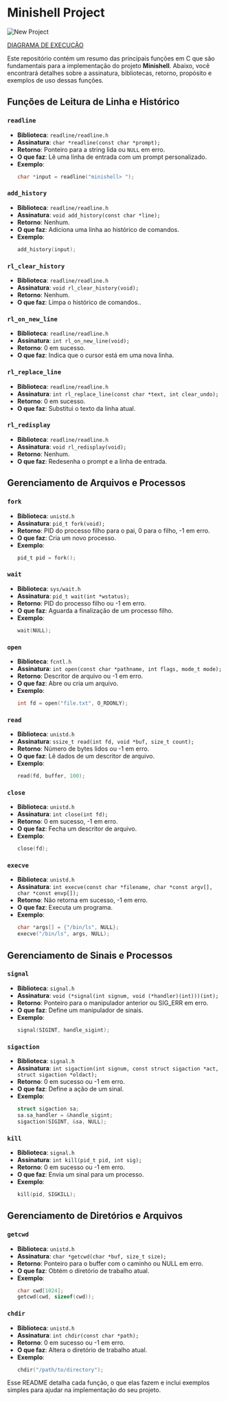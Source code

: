 # Minishell Project

![New Project](https://github.com/user-attachments/assets/3780b4bf-9be5-444f-91d2-6c8cdaa61834)

[DIAGRAMA DE EXECUÇÃO](https://whimsical.com/meu-minishell-8fCZZarjYZ3MNZBvxmzRzh)

Este repositório contém um resumo das principais funções em C que são fundamentais para a implementação do projeto **Minishell**. Abaixo, você encontrará detalhes sobre a assinatura, bibliotecas, retorno, propósito e exemplos de uso dessas funções.

## Funções de Leitura de Linha e Histórico

### `readline`
- **Biblioteca**: `readline/readline.h`
- **Assinatura**: `char *readline(const char *prompt);`
- **Retorno**: Ponteiro para a string lida ou `NULL` em erro.
- **O que faz**: Lê uma linha de entrada com um prompt personalizado.
- **Exemplo**:
  ```c
  char *input = readline("minishell> ");

### `add_history`
- **Biblioteca**: `readline/readline.h`
- **Assinatura**: `void add_history(const char *line);`
- **Retorno**: Nenhum.
- **O que faz**: Adiciona uma linha ao histórico de comandos.
- **Exemplo**:
  ```c
  add_history(input);

### `rl_clear_history`
- **Biblioteca**: `readline/readline.h`
- **Assinatura**: `void rl_clear_history(void);`
- **Retorno**: Nenhum.
- **O que faz**: Limpa o histórico de comandos..

### `rl_on_new_line`
- **Biblioteca**: `readline/readline.h`
- **Assinatura**: `int rl_on_new_line(void);`
- **Retorno**: 0 em sucesso.
- **O que faz**: Indica que o cursor está em uma nova linha.

### `rl_replace_line`
- **Biblioteca**: `readline/readline.h`
- **Assinatura**: `int rl_replace_line(const char *text, int clear_undo);`
- **Retorno**: 0 em sucesso.
- **O que faz**: Substitui o texto da linha atual.

### `rl_redisplay`
- **Biblioteca**: `readline/readline.h`
- **Assinatura**: `void rl_redisplay(void);`
- **Retorno**: Nenhum.
- **O que faz**: Redesenha o prompt e a linha de entrada.

## Gerenciamento de Arquivos e Processos

### `fork`
- **Biblioteca**: `unistd.h`
- **Assinatura**: `pid_t fork(void);`
- **Retorno**: PID do processo filho para o pai, 0 para o filho, -1 em erro.
- **O que faz**: Cria um novo processo.
- **Exemplo**:
  ```c
  pid_t pid = fork();

### `wait`
- **Biblioteca**: `sys/wait.h`
- **Assinatura**: `pid_t wait(int *wstatus);`
- **Retorno**: PID do processo filho ou -1 em erro.
- **O que faz**: Aguarda a finalização de um processo filho.
- **Exemplo**:
  ```c
  wait(NULL);

### `open`
- **Biblioteca**: `fcntl.h`
- **Assinatura**: `int open(const char *pathname, int flags, mode_t mode);`
- **Retorno**: Descritor de arquivo ou -1 em erro.
- **O que faz**: Abre ou cria um arquivo.
- **Exemplo**:
  ```c
  int fd = open("file.txt", O_RDONLY);

### `read`
- **Biblioteca**: `unistd.h`
- **Assinatura**: `ssize_t read(int fd, void *buf, size_t count);`
- **Retorno**: Número de bytes lidos ou -1 em erro.
- **O que faz**: Lê dados de um descritor de arquivo.
- **Exemplo**:
  ```c
  read(fd, buffer, 100);

### `close`
- **Biblioteca**: `unistd.h`
- **Assinatura**: `int close(int fd);`
- **Retorno**: 0 em sucesso, -1 em erro.
- **O que faz**: Fecha um descritor de arquivo.
- **Exemplo**:
  ```c
  close(fd);

### `execve`
- **Biblioteca**: `unistd.h`
- **Assinatura**: `int execve(const char *filename, char *const argv[], char *const envp[]);`
- **Retorno**: Não retorna em sucesso, -1 em erro.
- **O que faz**:  Executa um programa.
- **Exemplo**:
  ```c
  char *args[] = {"/bin/ls", NULL};
  execve("/bin/ls", args, NULL);

## Gerenciamento de Sinais e Processos

### `signal`
- **Biblioteca**: `signal.h`
- **Assinatura**: `void (*signal(int signum, void (*handler)(int)))(int);`
- **Retorno**: Ponteiro para o manipulador anterior ou SIG_ERR em erro.
- **O que faz**: Define um manipulador de sinais.
- **Exemplo**:
  ```c
  signal(SIGINT, handle_sigint);

### `sigaction`
- **Biblioteca**: `signal.h`
- **Assinatura**: `int sigaction(int signum, const struct sigaction *act, struct sigaction *oldact);`
- **Retorno**: 0 em sucesso ou -1 em erro.
- **O que faz**: Define a ação de um sinal.
- **Exemplo**:
  ```c
  struct sigaction sa;
  sa.sa_handler = &handle_sigint;
  sigaction(SIGINT, &sa, NULL);

### `kill`
- **Biblioteca**: `signal.h`
- **Assinatura**: `int kill(pid_t pid, int sig);`
- **Retorno**: 0 em sucesso ou -1 em erro.
- **O que faz**: Envia um sinal para um processo.
- **Exemplo**:
  ```c
  kill(pid, SIGKILL);

## Gerenciamento de Diretórios e Arquivos

### `getcwd`
- **Biblioteca**: `unistd.h`
- **Assinatura**: `char *getcwd(char *buf, size_t size);`
- **Retorno**: Ponteiro para o buffer com o caminho ou NULL em erro.
- **O que faz**: Obtém o diretório de trabalho atual.
- **Exemplo**:
  ```c
  char cwd[1024];
  getcwd(cwd, sizeof(cwd));

### `chdir`
- **Biblioteca**: `unistd.h`
- **Assinatura**: `int chdir(const char *path);`
- **Retorno**: 0 em sucesso ou -1 em erro.
- **O que faz**: Altera o diretório de trabalho atual.
- **Exemplo**:
  ```c
  chdir("/path/to/directory");


Esse README detalha cada função, o que elas fazem e inclui exemplos simples para ajudar na implementação do seu projeto.


